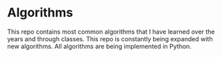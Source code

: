 # Algorithms

This repo contains most common algorithms that I have learned over the years and through classes. This repo is constantly being expanded with new algorithms.
All algorithms are being implemented in Python.
